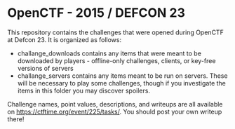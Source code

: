 OpenCTF - 2015 / DEFCON 23
=========================

This repository contains the challenges that were opened during OpenCTF at Defcon 23. It is organized as follows:

* challange\_downloads contains any items that were meant to be downloaded by players - offline-only challenges, clients, or key-free versions of servers
* challange\_servers contains any items meant to be run on servers. These will be necessary to play some challenges, though if you investigate the items in this folder you may discover spoilers.

Challenge names, point values, descriptions, and writeups are all available on https://ctftime.org/event/225/tasks/. You should post your own writeup there!
